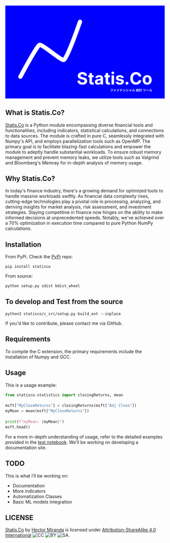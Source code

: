 ![logo](https://github.com/H3cth0r/statis.co/blob/main/resources/logo.png)

## What is Statis.Co?
[Statis.Co](https://github.com/H3cth0r/statis.co) is a Python module encompassing diverse financial tools and functionalities, 
including indicators, statistical calculations, and connections to data sources. 
The module is crafted in pure C, seamlessly integrated with Numpy's API, and 
employs parallelization tools such as OpenMP. The primary goal is to facilitate 
blazing-fast calculations and empower the module to adeptly handle substantial workloads.
To ensure robust memory management and prevent memory leaks, we utilize tools such as 
Valgrind and Bloomberg's Memray for in-depth analysis of memory usage.


## Why Statis.Co?
In today's finance industry, there's a growing demand for optimized tools to handle 
massive workloads swiftly. As financial data complexity rises, cutting-edge technologies 
play a pivotal role in processing, analyzing, and deriving insights for market analysis, 
risk assessment, and investment strategies. Staying competitive in finance now hinges on 
the ability to make informed decisions at unprecedented speeds. Notably, we've achieved 
over a 70% optimization in execution time compared to pure Python NumPy calculations.


## Installation
From PyPi. Check the [PyPi](https://pypi.org/project/Statis.Co/) repo:
```
pip install statisco
```

From source:
```
python setup.py sdist bdist_wheel
```

## To develop and Test from the source
```
python3 statisco/c_src/setup.py build_ext --inplace
```
If you'd like to contribute, please contact me via GitHub.

## Requirements
To compile the C extension, the primary requirements include the installation of Numpy and GCC.


## Usage
This is a usage example:
```python
from statisco.statistics import closingReturns, mean

msft["MyCloseReturns"] = closingReturns(msft["Adj Close"])
myMean = mean(msft["MyCloseReturns"])

print(f"myMean: {myMean}")
msft.head()
```
For a more in-depth understanding of usage, refer to the detailed examples provided in the 
[test notebook](https://github.com/H3cth0r/statis.co/blob/main/test.ipynb).
We'll be working on developing a documentation site.

## TODO
This is what I’ll be working on:
- Documentation
- More indicators
- Automatization Classes
- Basic ML models integration

## LICENSE
[Statis.Co](https://github.com/H3cth0r/statis.co) by [Hector Miranda](https://github.com/H3cth0r) is licensed under [Attribution-ShareAlike 4.0 International](http://creativecommons.org/licenses/by-sa/4.0/?ref=chooser-v1) ![CC](https://mirrors.creativecommons.org/presskit/icons/cc.svg?ref=chooser-v1) ![BY](https://mirrors.creativecommons.org/presskit/icons/by.svg?ref=chooser-v1) ![SA](https://mirrors.creativecommons.org/presskit/icons/sa.svg?ref=chooser-v1).

